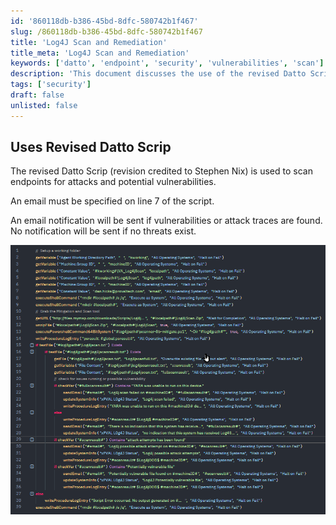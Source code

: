 ```yaml
---
id: '860118db-b386-45bd-8dfc-580742b1f467'
slug: /860118db-b386-45bd-8dfc-580742b1f467
title: 'Log4J Scan and Remediation'
title_meta: 'Log4J Scan and Remediation'
keywords: ['datto', 'endpoint', 'security', 'vulnerabilities', 'scan']
description: 'This document discusses the use of the revised Datto Scrip, credited to Stephen Nix, for scanning endpoints for attacks and potential vulnerabilities. It outlines the requirement for an email to be specified in the script and explains the notification process for detected threats.'
tags: ['security']
draft: false
unlisted: false
---
```


## Uses Revised Datto Scrip

The revised Datto Scrip (revision credited to Stephen Nix) is used to scan endpoints for attacks and potential vulnerabilities.

An email must be specified on line 7 of the script.

An email notification will be sent if vulnerabilities or attack traces are found. No notification will be sent if no threats exist.

![Image](../../../static/img/docs/860118db-b386-45bd-8dfc-580742b1f467/image_1.png)

